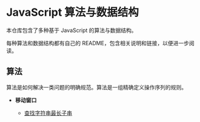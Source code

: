# JavaScript 算法与数据结构

本仓库包含了多种基于 JavaScript 的算法与数据结构。

每种算法和数据结构都有自己的 README，包含相关说明和链接，以便进一步阅读。

## 算法
算法是如何解决一类问题的明确规范。算法是一组精确定义操作序列的规则。

* **移动窗口**
  
  * [查找字符串最长子串](src/move-widnow) 